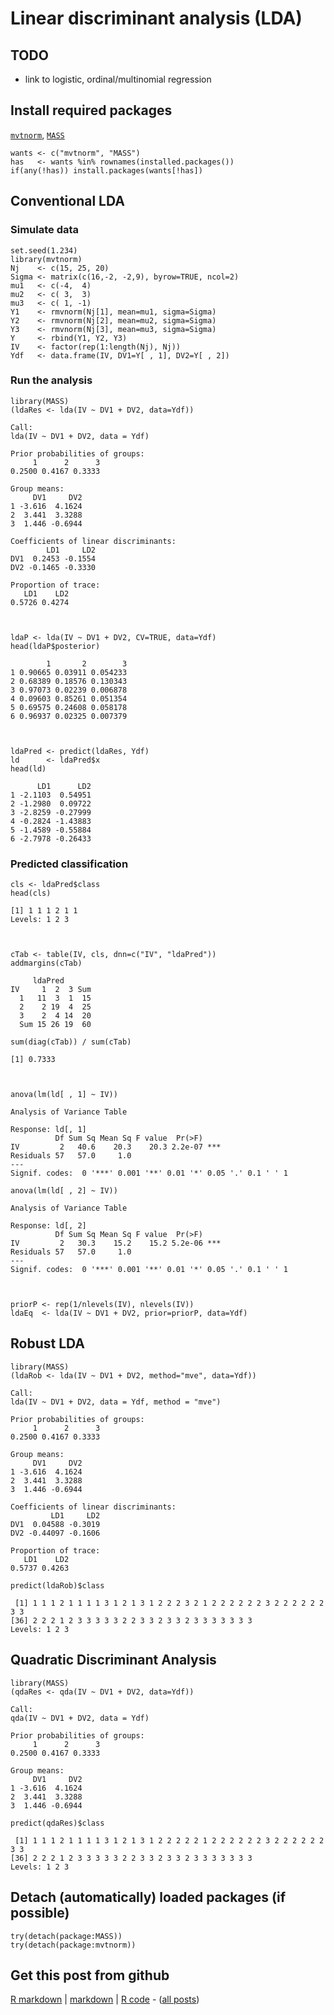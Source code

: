Linear discriminant analysis (LDA)
=========================

TODO
-------------------------

 - link to logistic, ordinal/multinomial regression

Install required packages
-------------------------

[`mvtnorm`](http://cran.r-project.org/package=mvtnorm), [`MASS`](http://cran.r-project.org/package=MASS)


    wants <- c("mvtnorm", "MASS")
    has   <- wants %in% rownames(installed.packages())
    if(any(!has)) install.packages(wants[!has])


Conventional LDA
-------------------------

### Simulate data


    set.seed(1.234)
    library(mvtnorm)
    Nj    <- c(15, 25, 20)
    Sigma <- matrix(c(16,-2, -2,9), byrow=TRUE, ncol=2)
    mu1   <- c(-4,  4)
    mu2   <- c( 3,  3)
    mu3   <- c( 1, -1)
    Y1    <- rmvnorm(Nj[1], mean=mu1, sigma=Sigma)
    Y2    <- rmvnorm(Nj[2], mean=mu2, sigma=Sigma)
    Y3    <- rmvnorm(Nj[3], mean=mu3, sigma=Sigma)
    Y     <- rbind(Y1, Y2, Y3)
    IV    <- factor(rep(1:length(Nj), Nj))
    Ydf   <- data.frame(IV, DV1=Y[ , 1], DV2=Y[ , 2])


### Run the analysis


    library(MASS)
    (ldaRes <- lda(IV ~ DV1 + DV2, data=Ydf))

    Call:
    lda(IV ~ DV1 + DV2, data = Ydf)
    
    Prior probabilities of groups:
         1      2      3 
    0.2500 0.4167 0.3333 
    
    Group means:
         DV1     DV2
    1 -3.616  4.1624
    2  3.441  3.3288
    3  1.446 -0.6944
    
    Coefficients of linear discriminants:
            LD1     LD2
    DV1  0.2453 -0.1554
    DV2 -0.1465 -0.3330
    
    Proportion of trace:
       LD1    LD2 
    0.5726 0.4274 



    ldaP <- lda(IV ~ DV1 + DV2, CV=TRUE, data=Ydf)
    head(ldaP$posterior)

            1       2        3
    1 0.90665 0.03911 0.054233
    2 0.68389 0.18576 0.130343
    3 0.97073 0.02239 0.006878
    4 0.09603 0.85261 0.051354
    5 0.69575 0.24608 0.058178
    6 0.96937 0.02325 0.007379



    ldaPred <- predict(ldaRes, Ydf)
    ld      <- ldaPred$x
    head(ld)

          LD1      LD2
    1 -2.1103  0.54951
    2 -1.2980  0.09722
    3 -2.8259 -0.27999
    4 -0.2824 -1.43883
    5 -1.4589 -0.55884
    6 -2.7978 -0.26433


### Predicted classification


    cls <- ldaPred$class
    head(cls)

    [1] 1 1 1 2 1 1
    Levels: 1 2 3



    cTab <- table(IV, cls, dnn=c("IV", "ldaPred"))
    addmargins(cTab)

         ldaPred
    IV     1  2  3 Sum
      1   11  3  1  15
      2    2 19  4  25
      3    2  4 14  20
      Sum 15 26 19  60

    sum(diag(cTab)) / sum(cTab)

    [1] 0.7333



    anova(lm(ld[ , 1] ~ IV))

    Analysis of Variance Table
    
    Response: ld[, 1]
              Df Sum Sq Mean Sq F value  Pr(>F)    
    IV         2   40.6    20.3    20.3 2.2e-07 ***
    Residuals 57   57.0     1.0                    
    ---
    Signif. codes:  0 '***' 0.001 '**' 0.01 '*' 0.05 '.' 0.1 ' ' 1 

    anova(lm(ld[ , 2] ~ IV))

    Analysis of Variance Table
    
    Response: ld[, 2]
              Df Sum Sq Mean Sq F value  Pr(>F)    
    IV         2   30.3    15.2    15.2 5.2e-06 ***
    Residuals 57   57.0     1.0                    
    ---
    Signif. codes:  0 '***' 0.001 '**' 0.01 '*' 0.05 '.' 0.1 ' ' 1 



    priorP <- rep(1/nlevels(IV), nlevels(IV))
    ldaEq  <- lda(IV ~ DV1 + DV2, prior=priorP, data=Ydf)


Robust LDA
-------------------------


    library(MASS)
    (ldaRob <- lda(IV ~ DV1 + DV2, method="mve", data=Ydf))

    Call:
    lda(IV ~ DV1 + DV2, data = Ydf, method = "mve")
    
    Prior probabilities of groups:
         1      2      3 
    0.2500 0.4167 0.3333 
    
    Group means:
         DV1     DV2
    1 -3.616  4.1624
    2  3.441  3.3288
    3  1.446 -0.6944
    
    Coefficients of linear discriminants:
             LD1     LD2
    DV1  0.04588 -0.3019
    DV2 -0.44097 -0.1606
    
    Proportion of trace:
       LD1    LD2 
    0.5737 0.4263 

    predict(ldaRob)$class

     [1] 1 1 1 2 1 1 1 1 3 1 2 1 3 1 2 2 2 3 2 1 2 2 2 2 2 2 3 2 2 2 2 2 2 3 3
    [36] 2 2 2 1 2 3 3 3 3 3 2 2 3 3 2 3 3 2 3 3 3 3 3 3 3
    Levels: 1 2 3


Quadratic Discriminant Analysis
-------------------------


    library(MASS)
    (qdaRes <- qda(IV ~ DV1 + DV2, data=Ydf))

    Call:
    qda(IV ~ DV1 + DV2, data = Ydf)
    
    Prior probabilities of groups:
         1      2      3 
    0.2500 0.4167 0.3333 
    
    Group means:
         DV1     DV2
    1 -3.616  4.1624
    2  3.441  3.3288
    3  1.446 -0.6944

    predict(qdaRes)$class

     [1] 1 1 1 2 1 1 1 1 3 1 2 1 3 1 2 2 2 2 2 1 2 2 2 2 2 2 3 2 2 2 2 2 2 3 3
    [36] 2 2 2 1 2 3 3 3 3 3 2 2 3 3 2 3 3 2 3 3 3 3 3 3 3
    Levels: 1 2 3


Detach (automatically) loaded packages (if possible)
-------------------------


    try(detach(package:MASS))
    try(detach(package:mvtnorm))


Get this post from github
----------------------------------------------

[R markdown](https://github.com/dwoll/RExRepos/raw/master/Rmd/multLDA.Rmd) | [markdown](https://github.com/dwoll/RExRepos/raw/master/md/multLDA.md) | [R code](https://github.com/dwoll/RExRepos/raw/master/R/multLDA.R) - ([all posts](https://github.com/dwoll/RExRepos))
